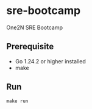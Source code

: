 # sre-bootcamp
One2N SRE Bootcamp 

## Prerequisite
- Go 1.24.2 or higher installed
- make

## Run
```
make run 
```